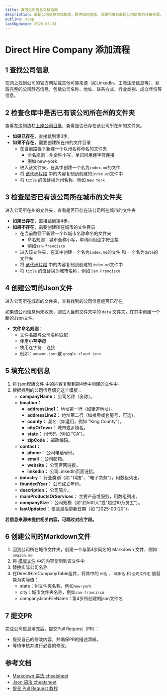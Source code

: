 ```yaml
---
title: 直招公司信息文档指南
description: 直招公司信息文档指南，提供如何查找、创建和填充直招公司信息的详细步骤。
outline: deep
lastUpdated: 2025-05-31
---
```


# Direct Hire Company 添加流程

## 1 查找公司信息

在网上找到公司的官方网站或其他可靠来源（如LinkedIn、工商注册信息等），获取完整的公司静态信息，包括公司名称、地址、联系方式、行业类别、成立年份等信息。

## 2 检查仓库中是否已有该公司所在州的文件夹

查看左边侧边栏[上岸公司目录](/direct-hire-company/overview.md)，查看是否已存在该公司所在州的文件夹。

- **如果已存在**，直接跳到第3步。
- **如果不存在**，需要创建所在州的文件目录
    - 在当前路径下新建一个以州名称命名的文件夹
      - 命名规则：州全称小写，单词间用连字符连接
      - 例如 new-york
    - 进入该文件夹，在其中创建一个名为`index.md`的文件
    - 将 [该代码片段](/guide/direct-hire-company-utils/company-info-template.md#state-folder-index-md-file) 中的内容复制到创建的`index.md`文件中
    - 将 `title` 的值替换为州名称，例如 `New York`

## 3 检查是否已有该公司所在城市的文件夹

进入公司所在州的文件夹，查看是否已存在该公司所在城市的文件夹

- **如果已存在**，直接跳到第4步。
- **如果不存在**，需要创建所在城市的文件目录
    - 在当前路径下新建一个以城市名称命名的文件夹
      - 命名规则：城市全称小写，单词间用连字符连接
      - 例如`san-francisco`
    - 进入该文件夹，在其中创建一个名为`index.md`的文件 和 一个名为`data`的文件夹
    - 将 [该代码片段](/guide/direct-hire-company-utils/company-info-template.md#city-folder-index-md-file) 中的内容复制到创建的`index.md`文件中
    - 将 `title` 的值替换为城市名称，例如 `San Francisco`

## 4 创建公司的Json文件

进入公司所在城市的文件夹，查看找到的公司信息是否已存在。

如果该公司信息尚未收录，则进入当前文件夹中的 `data` 文件夹，在其中创建一个新的Json文件。

- **文件命名规则：**
    - 文件名应与公司名称匹配
    - 使用**小写字母**
    - 使用连字符 `-` 连接
    - 例如：`amazon.json`或 `google-cloud.json`

## 5 填充公司信息

1. 将 [json模版文件](/guide/direct-hire-company-utils/company-info-template.json) 中的内容复制到第4步中创建的文件中。
2. 根据找到的公司信息填充这个模版：
    - **companyName：** 公司名称（全称）。
    - **location：**
        - **addressLine1：** 地址第一行（如街道地址）。
        - **addressLine2：** 地址第二行（如楼层或套房号，可选）。
        - **county：** 县名（如适用，例如 "King County"）。
        - **cityOrTown：** 城市或乡镇名。
        - **state：** 州代码（例如 "CA"）。
        - **zipCode：** 邮政编码。
    - **contact：**
        - **phone：** 公司电话号码。
        - **email：** 公司邮箱。
        - **website：** 公司官网链接。
        - **linkedin：** 公司LinkedIn页面链接。
    - **industry：** 行业类别（如 "科技"、"电子商务"），用数组列出。
    - **foundedYear：** 公司成立年份。
    - **description：** 公司简介。
    - **mainProductsOrServices：** 主要产品或服务，用数组列出。
    - **companySize：** 公司规模（如"约500人"或"超过10万员工"）。
    - **lastUpdated：** 信息最后更新日期（如 "2025-03-20"）。

**若信息来源未提供相关内容，可跳过对应字段。**

## 6 创建公司的Markdown文件

1. 回到公司所在城市文件夹，创建一个与第4步同名的 Markdown 文件，例如 `amazon.md`
2. 将 [模版文件](/guide/direct-hire-company-utils/company-info-template.md#company-file) 中的内容复制到该文件中
3. 替换实际公司名称
4. 在DirectHireCompanyTable组件，将其中的 `州名` 、 `城市名` 和 `公司文件名` 值替换为实际值：
    - state：州文件夹名称，例如`new-york`
    - city：城市文件夹名称，例如`san-francisco`
    - companyJsonFileName：第4步所创建的json文件名

## 7 提交PR

完成公司信息填充后，提交Pull Request（PR）：

- 提交自己的修改内容，并确保PR的描述清晰。
- 等待审核并进行必要的修改。

## 参考文档

- [Markdown 语法 cheatsheet](https://jobcompass.atomeocean.com/guide/markdown-cheatsheet.html)
- [Json 语法 cheatsheet](https://jobcompass.atomeocean.com/guide/json-cheatsheet.html)
- [提交 Pull Request 教程](https://www.youtube.com/watch?v=Jp7aMDVXvwM)